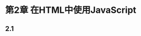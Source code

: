 # 第2章  在HTML中使用JavaScript

## 2.1  <script>元素

​       6个属性：async(异步下载)、defer(延迟执行)、  →仅适用于外部脚本文件

charset(代码字符集)、language(脚本语言已废弃)、

src(外部文件)、type(MIME类型) 默认值text/javascript

​       标签位置：head或者body里

**async：异步加载js文件，如果浏览器空闲并且load事件触发，会在load事件触发前执行。**

**defer：异步加载js文件，脚本延迟到文档解析、显示之后执行，效果与window.onload类似。**

​       JS是阻断式语言，下载解析执行完毕后才可以呈现后面的内容。因此除必须在页面渲染以前完成或JS代码库指定需要放在最前面的必须放在head中，其他都放在body的最后。

## 2.2  嵌入代码与外部文件

​       外部文件：可维护性、可缓存、适应未来

## 2.3  文档模式

​       Doctype: 混杂模式和标准模式，影响CSS内容呈现、JS解释执行。

​       模式转换方法：<!Doctype html>